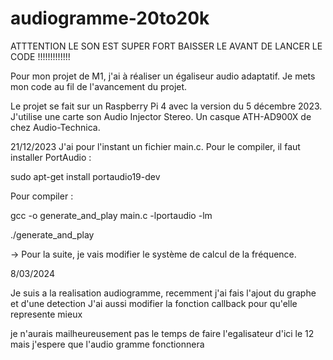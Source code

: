 # audiogramme-20to20k 


ATTTENTION LE SON EST SUPER FORT BAISSER LE AVANT DE LANCER LE CODE !!!!!!!!!!!!!

Pour mon projet de M1, j'ai à réaliser un égaliseur audio adaptatif. Je mets mon code au fil de l'avancement du projet.

Le projet se fait sur un Raspberry Pi 4 avec la version du 5 décembre 2023.
J'utilise une carte son Audio Injector Stereo.
Un casque ATH-AD900X de chez Audio-Technica.

21/12/2023
J'ai pour l'instant un fichier main.c.
Pour le compiler, il faut installer PortAudio :

sudo apt-get install portaudio19-dev

Pour compiler :

gcc -o generate_and_play main.c -lportaudio -lm

./generate_and_play

-> Pour la suite, je vais modifier le système de calcul de la fréquence.

8/03/2024

Je suis a la realisation audiogramme, recemment j'ai fais l'ajout du graphe et d'une detection
J'ai aussi modifier la fonction callback pour qu'elle represente mieux 

je n'aurais mailheureusement pas le temps de faire l'egalisateur d'ici le 12 mais j'espere que l'audio gramme fonctionnera


